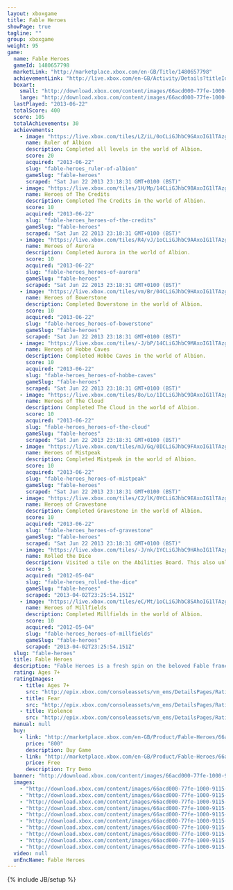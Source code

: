 ```yaml
---
layout: xboxgame
title: Fable Heroes
showPage: true
tagline: ""
group: xboxgame
weight: 95
game: 
  name: Fable Heroes
  gameId: 1480657798
  marketLink: "http://marketplace.xbox.com/en-GB/Title/1480657798"
  achievementLink: "http://live.xbox.com/en-GB/Activity/Details?titleId=1480657798"
  boxart: 
    small: "http://download.xbox.com/content/images/66acd000-77fe-1000-9115-d80258410b86/2057/boxartsm.jpg"
    large: "http://download.xbox.com/content/images/66acd000-77fe-1000-9115-d80258410b86/2057/boxartlg.jpg"
  lastPlayed: "2013-06-22"
  totalScore: 400
  score: 105
  totalAchievements: 30
  achievements: 
    - image: "https://live.xbox.com/tiles/LZ/iL/0oCLiGJhbC9GAxoIG1lTAzg2L2FjaC8wLzkyAAAAAOfn5-2kmDE=.jpg"
      name: Ruler of Albion
      description: Completed all levels in the world of Albion.
      score: 20
      acquired: "2013-06-22"
      slug: "fable-heroes_ruler-of-albion"
      gameSlug: "fable-heroes"
      scraped: "Sat Jun 22 2013 23:18:31 GMT+0100 (BST)"
    - image: "https://live.xbox.com/tiles/1H/Mp/14CLiGJhbC9BAxoIG1lTAzg2L2FjaC8wLzk1AAAAAOfn5-gGc8g=.jpg"
      name: Heroes of The Credits
      description: Completed The Credits in the world of Albion.
      score: 10
      acquired: "2013-06-22"
      slug: "fable-heroes_heroes-of-the-credits"
      gameSlug: "fable-heroes"
      scraped: "Sat Jun 22 2013 23:18:31 GMT+0100 (BST)"
    - image: "https://live.xbox.com/tiles/R4/vJ/1oCLiGJhbC9AAxoIG1lTAzg2L2FjaC8wLzk0AAAAAOfn5-nmi1s=.jpg"
      name: Heroes of Aurora
      description: Completed Aurora in the world of Albion.
      score: 10
      acquired: "2013-06-22"
      slug: "fable-heroes_heroes-of-aurora"
      gameSlug: "fable-heroes"
      scraped: "Sat Jun 22 2013 23:18:31 GMT+0100 (BST)"
    - image: "https://live.xbox.com/tiles/vm/Br/04CLiGJhbC9HAxoIG1lTAzg2L2FjaC8wLzkzAAAAAOfn5-xEYKI=.jpg"
      name: Heroes of Bowerstone
      description: Completed Bowerstone in the world of Albion.
      score: 10
      acquired: "2013-06-22"
      slug: "fable-heroes_heroes-of-bowerstone"
      gameSlug: "fable-heroes"
      scraped: "Sat Jun 22 2013 23:18:31 GMT+0100 (BST)"
    - image: "https://live.xbox.com/tiles/-J/bP/14CLiGJhbC9MAxoIG1lTAzg2L2FjaC8wLzk4AAAAAOfn5-jgluA=.jpg"
      name: Heroes of Hobbe Caves
      description: Completed Hobbe Caves in the world of Albion.
      score: 10
      acquired: "2013-06-22"
      slug: "fable-heroes_heroes-of-hobbe-caves"
      gameSlug: "fable-heroes"
      scraped: "Sat Jun 22 2013 23:18:31 GMT+0100 (BST)"
    - image: "https://live.xbox.com/tiles/8o/Lo/1ICLiGJhbC9DAxoIG1lTAzg2L2FjaC8wLzk3AAAAAOfn5-vHgu4=.jpg"
      name: Heroes of The Cloud
      description: Completed The Cloud in the world of Albion.
      score: 10
      acquired: "2013-06-22"
      slug: "fable-heroes_heroes-of-the-cloud"
      gameSlug: "fable-heroes"
      scraped: "Sat Jun 22 2013 23:18:31 GMT+0100 (BST)"
    - image: "https://live.xbox.com/tiles/mJ/Gq/0ICLiGJhbC9FAxoIG1lTAzg2L2FjaC8wLzkxAAAAAOfn5-+FkYQ=.jpg"
      name: Heroes of Mistpeak
      description: Completed Mistpeak in the world of Albion.
      score: 10
      acquired: "2013-06-22"
      slug: "fable-heroes_heroes-of-mistpeak"
      gameSlug: "fable-heroes"
      scraped: "Sat Jun 22 2013 23:18:31 GMT+0100 (BST)"
    - image: "https://live.xbox.com/tiles/C2/lK/0YCLiGJhbC9EAxoIG1lTAzg2L2FjaC8wLzkwAAAAAOfn5-5laRc=.jpg"
      name: Heroes of Gravestone
      description: Completed Gravestone in the world of Albion.
      score: 10
      acquired: "2013-06-22"
      slug: "fable-heroes_heroes-of-gravestone"
      gameSlug: "fable-heroes"
      scraped: "Sat Jun 22 2013 23:18:31 GMT+0100 (BST)"
    - image: "https://live.xbox.com/tiles/-J/nk/1YCLiGJhbC9HAhoIG1lTAzg2L2FjaC8wLzgzAAAAAOfn5-rLmeA=.jpg"
      name: Rolled the Dice
      description: Visited a tile on the Abilities Board. This also unlocked a tile on the Inner Board.
      score: 5
      acquired: "2012-05-04"
      slug: "fable-heroes_rolled-the-dice"
      gameSlug: "fable-heroes"
      scraped: "2013-04-02T23:25:54.151Z"
    - image: "https://live.xbox.com/tiles/eC/Mt/1oCLiGJhbC8SAhoIG1lTAzg2L2FjaC8wLzhmAAAAAOfn5-kCI2Q=.jpg"
      name: Heroes of Millfields
      description: Completed Millfields in the world of Albion.
      score: 10
      acquired: "2012-05-04"
      slug: "fable-heroes_heroes-of-millfields"
      gameSlug: "fable-heroes"
      scraped: "2013-04-02T23:25:54.151Z"
  slug: "fable-heroes"
  title: Fable Heroes
  description: "Fable Heroes is a fresh spin on the beloved Fable franchise in which up to four players play both cooperatively and competitively in this hack-and-slash adventure.  Work together as heroes of Albion to defeat familiar foes and new enemies while collecting as many gold coins as possible to unlock upgrades, characters, and items in both this game and Fable: The Journey for Xbox 360."
  rating: Ages 7+
  ratingImages: 
    - title: Ages 7+
      src: "http://epix.xbox.com/consoleassets/vm_ems/DetailsPages/RatingSystemID/14/default/Values/14002.png"
    - title: Fear
      src: "http://epix.xbox.com/consoleassets/vm_ems/DetailsPages/RatingSystemID/14/default/Descriptors/14003.png"
    - title: Violence
      src: "http://epix.xbox.com/consoleassets/vm_ems/DetailsPages/RatingSystemID/14/default/Descriptors/14005.png"
  manual: null
  buy: 
    - link: "http://marketplace.xbox.com/en-GB/Product/Fable-Heroes/66acd000-77fe-1000-9115-d80258410b86?purchase=1&amp;DownloadType=Game"
      price: "800"
      description: Buy Game
    - link: "http://marketplace.xbox.com/en-GB/Product/Fable-Heroes/66acd000-77fe-1000-9115-d80258410b86?purchase=1&amp;DownloadType=GameDemo"
      price: Free
      description: Try Demo
  banner: "http://download.xbox.com/content/images/66acd000-77fe-1000-9115-d80258410b86/1033/banner.png"
  images: 
    - "http://download.xbox.com/content/images/66acd000-77fe-1000-9115-d80258410b86/1033/screenlg1.jpg"
    - "http://download.xbox.com/content/images/66acd000-77fe-1000-9115-d80258410b86/1033/screenlg2.jpg"
    - "http://download.xbox.com/content/images/66acd000-77fe-1000-9115-d80258410b86/1033/screenlg3.jpg"
    - "http://download.xbox.com/content/images/66acd000-77fe-1000-9115-d80258410b86/1033/screenlg4.jpg"
    - "http://download.xbox.com/content/images/66acd000-77fe-1000-9115-d80258410b86/1033/screenlg5.jpg"
    - "http://download.xbox.com/content/images/66acd000-77fe-1000-9115-d80258410b86/1033/screenlg6.jpg"
    - "http://download.xbox.com/content/images/66acd000-77fe-1000-9115-d80258410b86/1033/screenlg7.jpg"
    - "http://download.xbox.com/content/images/66acd000-77fe-1000-9115-d80258410b86/1033/screenlg8.jpg"
    - "http://download.xbox.com/content/images/66acd000-77fe-1000-9115-d80258410b86/1033/screenlg9.jpg"
    - "http://download.xbox.com/content/images/66acd000-77fe-1000-9115-d80258410b86/1033/screenlg10.jpg"
  video: null
  unEncName: Fable Heroes
---
```

{% include JB/setup %}